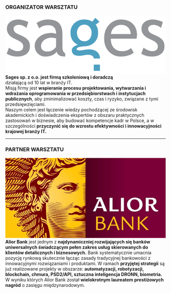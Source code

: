 
<!-- .slide: class="sponsors" -->
### ORGANIZATOR WARSZTATU
![](assets/img/sages.png)
<br/>
**Sages sp. z o.o. jest firmą szkoleniową i doradczą**<br/> działającą od 10 lat w branży IT. <br/>
Misją firmy jest **wspieranie procesu projektowania, wytwarzania i wdrażania oprogramowania w przedsiębiorstwach i instytucjach publicznych**, aby zminimalizować koszty, czas i ryzyko, związane z tymi przedsięwzięciami.  <br/>
Naszym celem jest łączenie wiedzy pochodzącej ze środowisk akademickich i doświadczenia ekspertów z obszaru praktycznych zastosowań w biznesie, aby budować kompetencje kadr w Polsce, a w szczególności **przyczynić się do wzrostu efektywności i innowacyjności krajowej branży IT.**


---
<!-- .slide: class="sponsors" -->
### PARTNER WARSZTATU
![](assets/img/alior.jpg)
<br/>
**Alior Bank** jest jednym z **najdynamiczniej rozwijających się banków uniwersalnych świadczącym pełen zakres usług skierowanych do klientów detalicznych i biznesowych.** Bank systematycznie umacnia pozycję rynkową skutecznie łącząc zasady tradycyjnej bankowości z innowacyjnymi rozwiązaniami i produktami.  W ramach **przyjętej strategii** są już realizowane projekty w obszarze: **automatyzacji, robotyzacji, blockchain, chmura, PSD2/API, sztuczna inteligencja DRONN, biometria.** <br/>
W wyniku których Alior Bank został **wielokrotnym laureatem prestiżowych nagród** o zasięgu międzynarodowym.